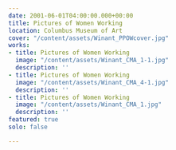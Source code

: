 ```yaml
---
date: 2001-06-01T04:00:00.000+00:00
title: Pictures of Women Working
location: Columbus Museum of Art
cover: "/content/assets/Winant_PPOWcover.jpg"
works:
- title: Pictures of Women Working
  image: "/content/assets/Winant_CMA_1-1.jpg"
  description: ''
- title: Pictures of Women Working
  image: "/content/assets/Winant_CMA_4-1.jpg"
  description: ''
- title: Pictures of Women Working
  image: "/content/assets/Winant_CMA_1.jpg"
  description: ''
featured: true
solo: false

---
```

